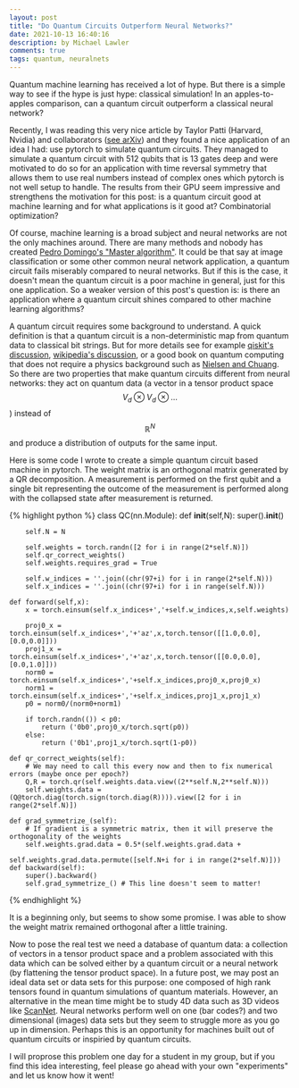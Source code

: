 ```yaml
---
layout: post
title: "Do Quantum Circuits Outperform Neural Networks?"
date: 2021-10-13 16:40:16
description: by Michael Lawler
comments: true
tags: quantum, neuralnets
---
```


Quantum machine learning has received a lot of hype. But there is a simple way to see if the hype is just hype: classical simulation! In an apples-to-apples comparison, can a quantum circuit outperform a classical neural network?

Recently, I was reading this very nice article by Taylor Patti (Harvard, Nvidia) and collaborators ([see arXiv](https://arxiv.org/pdf/2106.13304.pdf)) and they found a nice application of an idea I had: use pytorch to simulate quantum circuits. They managed to simulate a quantum circuit with 512 qubits that is 13 gates deep and were motivated to do so for an application with time reversal symmetry that allows them to use real numbers instead of complex ones which pytorch is not well setup to handle. The results from their GPU seem impressive and strengthens the motivation for this post: is a quantum circuit good at machine learning and for what applications is it good at? Combinatorial optimization?

Of course, machine learning is a broad subject and neural networks are not the only machines around. There are many methods and nobody has created [Pedro Domingo's "Master algorithm"](https://en.wikipedia.org/wiki/The_Master_Algorithm). It could be that say at image classification or some other common neural network application, a quantum circuit fails miserably compared to neural networks. But if this is the case, it doesn't mean the quantum circuit is a poor machine in general, just for this one application. So a weaker version of this post's question is: is there an application where a quantum circuit shines compared to other machine learning algorithms?

A quantum circuit requires some background to understand. A quick definition is that a quantum circuit is a non-deterministic map from quantum data to classical bit strings. But for more details see for example [qiskit's discussion](https://qiskit.org/textbook/ch-algorithms/defining-quantum-circuits.html), [wikipedia's discussion](https://en.wikipedia.org/wiki/Quantum_circuit), or a good book on quantum computing that does not require a physics background such as [Nielsen and Chuang](https://michaelnielsen.org/qcqi/QINFO-book-nielsen-and-chuang-toc-and-chapter1-nov00.pdf). So there are two properties that make quantum circuits different from neural networks: they act on quantum data (a vector in a tensor product space $$V_d\otimes V_d\otimes\ldots$$) instead of $${\mathbb R}^N$$ and produce a distribution of outputs for the same input.

Here is some code I wrote to create a simple quantum circuit based machine in pytorch. The weight matrix is an orthogonal matrix generated by a QR decomposition. A measurement is performed on the first qubit and a single bit representing the outcome of the measurement is performed along with the collapsed state after measurement is returned.

{% highlight python %}
class QC(nn.Module):
def **init**(self,N):
super().**init**()

        self.N = N

        self.weights = torch.randn([2 for i in range(2*self.N)])
        self.qr_correct_weights()
        self.weights.requires_grad = True

        self.w_indices = ''.join((chr(97+i) for i in range(2*self.N)))
        self.x_indices = ''.join((chr(97+i) for i in range(self.N)))

    def forward(self,x):
        x = torch.einsum(self.x_indices+','+self.w_indices,x,self.weights)

        proj0_x = torch.einsum(self.x_indices+','+'az',x,torch.tensor([[1.0,0.0],[0.0,0.0]]))
        proj1_x = torch.einsum(self.x_indices+','+'az',x,torch.tensor([[0.0,0.0],[0.0,1.0]]))
        norm0 = torch.einsum(self.x_indices+','+self.x_indices,proj0_x,proj0_x)
        norm1 = torch.einsum(self.x_indices+','+self.x_indices,proj1_x,proj1_x)
        p0 = norm0/(norm0+norm1)

        if torch.randn(()) < p0:
            return ('0b0',proj0_x/torch.sqrt(p0))
        else:
            return ('0b1',proj1_x/torch.sqrt(1-p0))

    def qr_correct_weights(self):
        # We may need to call this every now and then to fix numerical errors (maybe once per epoch?)
        Q,R = torch.qr(self.weights.data.view((2**self.N,2**self.N)))
        self.weights.data = (Q@torch.diag(torch.sign(torch.diag(R)))).view([2 for i in range(2*self.N)])

    def grad_symmetrize_(self):
        # If gradient is a symmetric matrix, then it will preserve the orthogonality of the weights
        self.weights.grad.data = 0.5*(self.weights.grad.data +
                                    self.weights.grad.data.permute([self.N+i for i in range(2*self.N)]))
    def backward(self):
        super().backward()
        self.grad_symmetrize_() # This line doesn't seem to matter!

{% endhighlight %}

It is a beginning only, but seems to show some promise. I was able to show the weight matrix remained orthogonal after a little training.

Now to pose the real test we need a database of quantum data: a collection of vectors in a tensor product space and a problem associated with this data which can be solved either by a quantum circuit or a neural network (by flattening the tensor product space). In a future post, we may post an ideal data set or data sets for this purpose: one composed of high rank tensors found in quantum simulations of quantum materials. However, an alternative in the mean time might be to study 4D data such as 3D videos like [ScanNet](http://www.scan-net.org). Neural networks perform well on one (bar codes?) and two dimensional (images) data sets but they seem to struggle more as you go up in dimension. Perhaps this is an opportunity for machines built out of quantum circuits or inspiried by quantum circuits.

I will proprose this problem one day for a student in my group, but if you find this idea interesting, feel please go ahead with your own "experiments" and let us know how it went!
